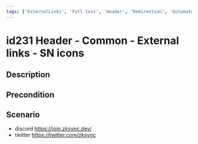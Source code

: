 ```yaml
---
tags: ['ExternalLinks', 'Full test', 'Header', 'Redirection', 'Automated', 'Active']
---
```


# id231 Header - Common - External links - SN icons

## Description


## Precondition


## Scenario
- discord https://join.zksync.dev/
- twitter https://twitter.com/zksync
